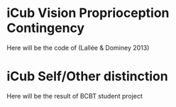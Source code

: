 # iCub Vision Proprioception Contingency #

Here will be the code of (Lallée & Dominey 2013)


# iCub Self/Other distinction #

Here will be the result of BCBT student project